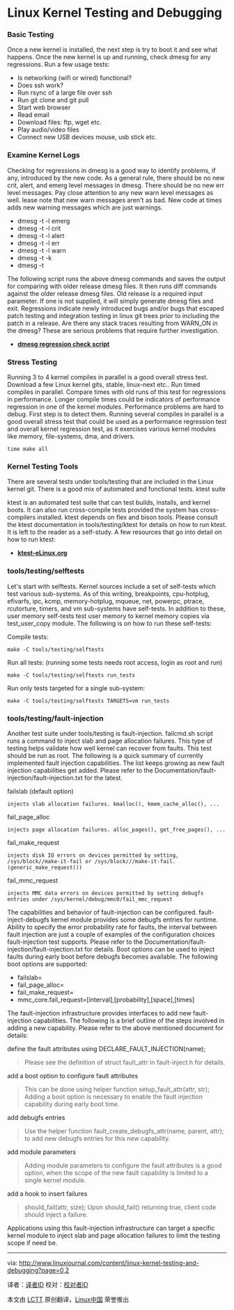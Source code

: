 Linux Kernel Testing and Debugging
================================================================================
### Basic Testing ###

Once a new kernel is installed, the next step is try to boot it and see what happens. Once the new kernel is up and running, check dmesg for any regressions. Run a few usage tests:

- Is networking (wifi or wired) functional?
- Does ssh work?
- Run rsync of a large file over ssh
- Run git clone and git pull
- Start web browser
- Read email
- Download files: ftp, wget etc.
- Play audio/video files
- Connect new USB devices mouse, usb stick etc.


### Examine Kernel Logs ###

Checking for regressions in dmesg is a good way to identify problems, if any, introduced by the new code. As a general rule, there should be no new crit, alert, and emerg level messages in dmesg. There should be no new err level messages. Pay close attention to any new warn level messages as well. lease note that new warn messages aren't as bad. New code at times adds new warning messages which are just warnings.

- dmesg -t -l emerg
- dmesg -t -l crit
- dmesg -t -l alert
- dmesg -t -l err
- dmesg -t -l warn
- dmesg -t -k
- dmesg -t

The following script runs the above dmesg commands and saves the output for comparing with older release dmesg files. It then runs diff commands against the older release dmesg files. Old release is a required input parameter. If one is not supplied, it will simply generate dmesg files and exit. Regressions indicate newly introduced bugs and/or bugs that escaped patch testing and integration testing in linux git trees prior to including the patch in a release. Are there any stack traces resulting from WARN_ON in the dmesg? These are serious problems that require further investigation. 

- [**dmesg regression check script**][1]

### Stress Testing ###

Running 3 to 4 kernel compiles in parallel is a good overall stress test. Download a few Linux kernel gits, stable, linux-next etc.. Run timed compiles in parallel. Compare times with old runs of this test for regressions in performance. Longer compile times could be indicators of performance regression in one of the kernel modules. Performance problems are hard to debug. First step is to detect them. Running several compiles in parallel is a good overall stress test that could be used as a performance regression test and overall kernel regression test, as it exercises various kernel modules like memory, file-systems, dma, and drivers.

    time make all

### Kernel Testing Tools ###

There are several tests under tools/testing that are included in the Linux kernel git. There is a good mix of automated and functional tests.
ktest suite

ktest is an automated test suite that can test builds, installs, and kernel boots. It can also run cross-compile tests provided the system has cross-compilers installed. ktest depends on flex and bison tools. Please consult the ktest documentation in tools/testing/ktest for details on how to run ktest. It is left to the reader as a self-study. A few resources that go into detail on how to run ktest:

- [**ktest-eLinux.org**][2]

### tools/testing/selftests ###

Let's start with selftests. Kernel sources include a set of self-tests which test various sub-systems. As of this writing, breakpoints, cpu-hotplug, efivarfs, ipc, kcmp, memory-hotplug, mqueue, net, powerpc, ptrace, rcutorture, timers, and vm sub-systems have self-tests. In addition to these, user memory self-tests test user memory to kernel memory copies via test_user_copy module. The following is on how to run these self-tests:

Compile tests:

    make -C tools/testing/selftests 

Run all tests: (running some tests needs root access, login as root and run)

    make -C tools/testing/selftests run_tests 

Run only tests targeted for a single sub-system:

    make -C tools/testing/selftests TARGETS=vm run_tests 

### tools/testing/fault-injection ###

Another test suite under tools/testing is fault-injection. failcmd.sh script runs a command to inject slab and page allocation failures. This type of testing helps validate how well kernel can recover from faults. This test should be run as root. The following is a quick summary of currently implemented fault injection capabilities. The list keeps growing as new fault injection capabilities get added. Please refer to the Documentation/fault-injection/fault-injection.txt for the latest.

failslab (default option)

    injects slab allocation failures. kmalloc(), kmem_cache_alloc(), ... 

fail_page_alloc

    injects page allocation failures. alloc_pages(), get_free_pages(), ... 

fail_make_request

    injects disk IO errors on devices permitted by setting, /sys/block//make-it-fail or /sys/block///make-it-fail. (generic_make_request())

fail_mmc_request

    injects MMC data errors on devices permitted by setting debugfs entries under /sys/kernel/debug/mmc0/fail_mmc_request

The capabilities and behavior of fault-injection can be configured. fault-inject-debugfs kernel module provides some debugfs entries for runtime. Ability to specify the error probability rate for faults, the interval between fault injection are just a couple of examples of the configuration choices fault-injection test supports. Please refer to the Documentation/fault-injection/fault-injection.txt for details. Boot options can be used to inject faults during early boot before debugfs becomes available. The following boot options are supported:

- failslab=
- fail_page_alloc=
- fail_make_request=
- mmc_core.fail_request=[interval],[probability],[space],[times]

The fault-injection infrastructure provides interfaces to add new fault-injection capabilities. The following is a brief outline of the steps involved in adding a new capability. Please refer to the above mentioned document for details:

define the fault attributes using DECLARE_FAULT_INJECTION(name);

> Please see the definition of struct fault_attr in fault-inject.h for details.

add a boot option to configure fault attributes

> This can be done using helper function setup_fault_attr(attr, str); Adding a boot option is necessary to enable the fault injection capability during early boot time.

add debugfs entries

> Use the helper function fault_create_debugfs_attr(name, parent, attr); to add new debugfs entries for this new capability.

add module parameters

> Adding module parameters to configure the fault attributes is a good option, when the scope of the new fault capability is limited to a single kernel module.

add a hook to insert failures

> should_fail(attr, size); Upon should_fail() returning true, client code should inject a failure. 

Applications using this fault-injection infrastructure can target a specific kernel module to inject slab and page allocation failures to limit the testing scope if need be. 

--------------------------------------------------------------------------------

via: http://www.linuxjournal.com/content/linux-kernel-testing-and-debugging?page=0,2

译者：[译者ID](https://github.com/译者ID) 校对：[校对者ID](https://github.com/校对者ID)

本文由 [LCTT](https://github.com/LCTT/TranslateProject) 原创翻译，[Linux中国](http://linux.cn/) 荣誉推出

[1]:http://linuxdriverproject.org/mediawiki/index.php/Dmesg_regression_check_script
[2]:http://elinux.org/Ktest#Git_Bisect_type
